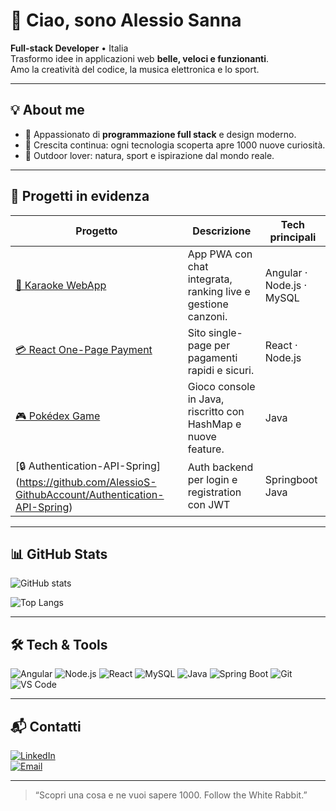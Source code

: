 # 👋 Ciao, sono Alessio Sanna

**Full-stack Developer** • Italia  
Trasformo idee in applicazioni web **belle, veloci e funzionanti**.  
Amo la creatività del codice, la musica elettronica e lo sport.

---

## 💡 About me
- 🧩 Appassionato di **programmazione full stack** e design moderno.
- 🚀 Crescita continua: ogni tecnologia scoperta apre 1000 nuove curiosità.
- 🌿 Outdoor lover: natura, sport e ispirazione dal mondo reale.

---

## 🚀 Progetti in evidenza
| Progetto | Descrizione | Tech principali |
|----------|------------|-----------------|
| [🎤 Karaoke WebApp](https://github.com/AlessioS-GithubAccount/Karaoke-App) | App PWA con chat integrata, ranking live e gestione canzoni. | Angular · Node.js · MySQL |
| [💳 React One-Page Payment](https://github.com/AlessioS-GithubAccount/The-Pizza-House-) | Sito single-page per pagamenti rapidi e sicuri. | React · Node.js |
| [🎮 Pokédex Game](https://github.com/AlessioS-GithubAccount/POKEDEX_Java) | Gioco console in Java, riscritto con HashMap e nuove feature. | Java |
| [🔒 Authentication-API-Spring] (https://github.com/AlessioS-GithubAccount/Authentication-API-Spring) | Auth backend per login e registration con JWT | Springboot Java

---

## 📊 GitHub Stats
<!-- Personalizza il tema tra: radical, dark, merko, gruvbox, etc. -->
![GitHub stats](https://github-readme-stats.vercel.app/api?username=AlessioS-GithubAccount&show_icons=true&theme=radical)

![Top Langs](https://github-readme-stats.vercel.app/api/top-langs/?username=AlessioS-GithubAccount&layout=compact&theme=radical)

---

## 🛠️ Tech & Tools
![Angular](https://img.shields.io/badge/-Angular-DD0031?logo=angular&logoColor=white)
![Node.js](https://img.shields.io/badge/-Node.js-339933?logo=node.js&logoColor=white)
![React](https://img.shields.io/badge/-React-61DAFB?logo=react&logoColor=black)
![MySQL](https://img.shields.io/badge/-MySQL-4479A1?logo=mysql&logoColor=white)
![Java](https://img.shields.io/badge/-Java-007396?logo=java&logoColor=white)
![Spring Boot](https://img.shields.io/badge/-Spring%20Boot-6DB33F?logo=springboot&logoColor=white)
![Git](https://img.shields.io/badge/-Git-F05032?logo=git&logoColor=white)
![VS Code](https://img.shields.io/badge/-VS%20Code-007ACC?logo=visual-studio-code&logoColor=white)

---

## 📬 Contatti
[![LinkedIn](https://img.shields.io/badge/-LinkedIn-0A66C2?logo=linkedin&logoColor=white)](https://www.linkedin.com/in/alessiosanna/)  
[![Email](https://img.shields.io/badge/-Email-D14836?logo=gmail&logoColor=white)](mailto:noticebox.job@outlook.com)

---

> “Scopri una cosa e ne vuoi sapere 1000. Follow the White Rabbit.”
